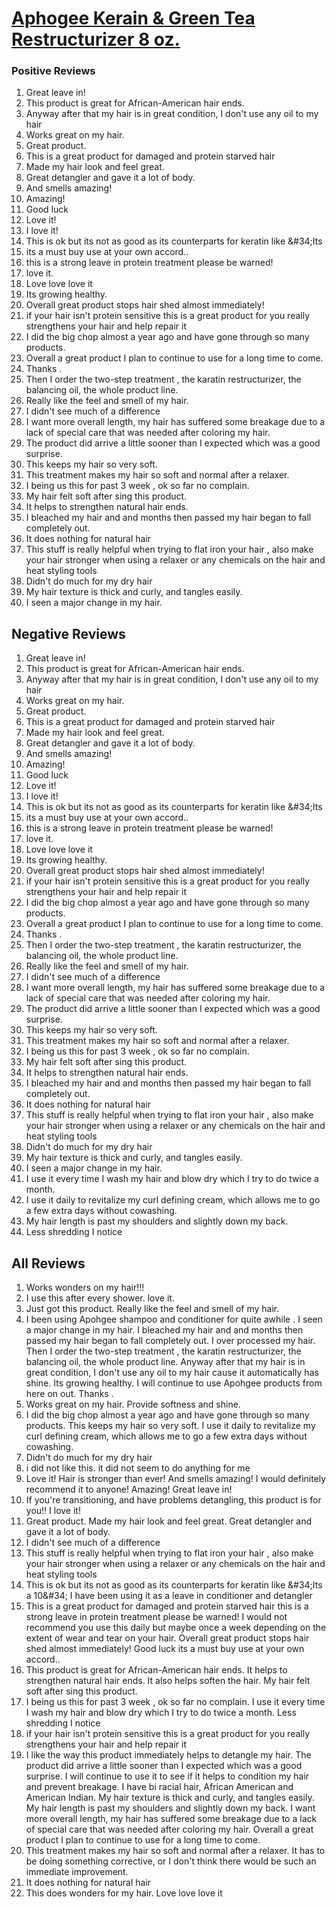 # [Aphogee Kerain &amp; Green Tea Restructurizer 8 oz.](https://products.checkmycream.com/products/Aphogee-Kerain-and-Green-Tea-Restructurizer-8-oz..html)

### Positive Reviews

<ol>
      <li>Great leave in!</li>
      <li>This product is great for African-American hair ends.</li>
      <li>Anyway after that my hair is in great condition, I don&#x27;t use any oil to my hair</li>
      <li>Works great on my hair.</li>
      <li>Great product.</li>
      <li>This is a great product for damaged and protein starved hair  </li>
      <li>Made my hair look and feel great.</li>
      <li>Great detangler and gave it a lot of body.</li>
      <li>And smells amazing!</li>
      <li>Amazing!</li>
      <li>Good luck</li>
      <li>Love it!</li>
      <li>I love it!</li>
      <li>This is ok but its not as good as its counterparts for keratin like &amp;#34;Its</li>
      <li>its a must buy use at your own accord..</li>
      <li>this is a strong leave in protein treatment please be  warned!  </li>
      <li>love it.</li>
      <li>Love love love it</li>
      <li>Its growing healthy.</li>
      <li>Overall great product stops hair shed almost immediately!  </li>
      <li>if your hair isn&#x27;t protein sensitive this is a great product for you really strengthens your hair and help repair it</li>
      <li>I did the big chop almost a year ago and have gone through so many products.  </li>
      <li>Overall a great product I plan to continue to use for a long time to come.</li>
      <li>Thanks .</li>
      <li>Then I order the two-step treatment , the karatin restructurizer, the balancing oil, the whole product line.</li>
      <li>Really like the feel and smell of my hair.</li>
      <li>I didn&#x27;t see much of a difference</li>
      <li>I want more overall length, my hair has suffered some breakage due to a lack of special care that was needed after coloring my hair.</li>
      <li>The product did arrive a little sooner than I expected which was a good surprise.</li>
      <li>This keeps my hair so very soft.  </li>
      <li>This treatment makes my hair so soft and normal after a relaxer.</li>
      <li>I being us this for past 3 week , ok so far no complain.</li>
      <li>My hair felt soft after sing this product.</li>
      <li>It helps to strengthen natural hair ends.</li>
      <li>I bleached my hair and and months then passed my hair began to fall completely out.</li>
      <li>It does nothing for natural hair</li>
      <li>This stuff is really helpful when trying to flat iron your hair , also make your hair stronger when using a relaxer or any chemicals on the hair and heat styling tools</li>
      <li>Didn&#x27;t do much for my dry hair</li>
      <li>My hair texture is thick and curly, and tangles easily.</li>
      <li>I seen a major change in my hair.</li>
</ol>


<h2>Negative Reviews</h2>
<ol>
<li> Great leave in!</li>
<li> This product is great for African-American hair ends.</li>
<li> Anyway after that my hair is in great condition, I don&#x27;t use any oil to my hair</li>
<li> Works great on my hair.</li>
<li> Great product.</li>
<li> This is a great product for damaged and protein starved hair  </li>
<li> Made my hair look and feel great.</li>
<li> Great detangler and gave it a lot of body.</li>
<li> And smells amazing!</li>
<li> Amazing!</li>
<li> Good luck</li>
<li> Love it!</li>
<li> I love it!</li>
<li> This is ok but its not as good as its counterparts for keratin like &amp;#34;Its</li>
<li> its a must buy use at your own accord..</li>
<li> this is a strong leave in protein treatment please be  warned!  </li>
<li> love it.</li>
<li> Love love love it</li>
<li> Its growing healthy.</li>
<li> Overall great product stops hair shed almost immediately!  </li>
<li> if your hair isn&#x27;t protein sensitive this is a great product for you really strengthens your hair and help repair it</li>
<li> I did the big chop almost a year ago and have gone through so many products.  </li>
<li> Overall a great product I plan to continue to use for a long time to come.</li>
<li> Thanks .</li>
<li> Then I order the two-step treatment , the karatin restructurizer, the balancing oil, the whole product line.</li>
<li> Really like the feel and smell of my hair.</li>
<li> I didn&#x27;t see much of a difference</li>
<li> I want more overall length, my hair has suffered some breakage due to a lack of special care that was needed after coloring my hair.</li>
<li> The product did arrive a little sooner than I expected which was a good surprise.</li>
<li> This keeps my hair so very soft.  </li>
<li> This treatment makes my hair so soft and normal after a relaxer.</li>
<li> I being us this for past 3 week , ok so far no complain.</li>
<li> My hair felt soft after sing this product.</li>
<li> It helps to strengthen natural hair ends.</li>
<li> I bleached my hair and and months then passed my hair began to fall completely out.</li>
<li> It does nothing for natural hair</li>
<li> This stuff is really helpful when trying to flat iron your hair , also make your hair stronger when using a relaxer or any chemicals on the hair and heat styling tools</li>
<li> Didn&#x27;t do much for my dry hair</li>
<li> My hair texture is thick and curly, and tangles easily.</li>
<li> I seen a major change in my hair.</li>
<li> I use it every time I wash my hair and blow dry which I try to do twice a month.</li>
<li> I use it daily to revitalize my curl defining cream, which allows me to go a few extra days without cowashing.</li>
<li> My hair length is past my shoulders and slightly down my back.</li>
<li> Less shredding I notice</li>
</ol>

<h2>All Reviews</h2>

<ol>
    <li> Works wonders on my hair!!!</li>
    <li> I use this after every shower. love it.</li>
    <li> Just got this product. Really like the feel and smell of my hair.</li>
    <li> I been using Apohgee shampoo and conditioner for quite awhile . I seen a major change in my hair. I bleached my hair and and months then passed my hair began to fall completely out. I over processed my hair. Then I order the two-step treatment , the karatin restructurizer, the balancing oil, the whole product line. Anyway after that my hair is in great condition, I don&#x27;t use any oil to my hair cause it automatically has shine. Its growing healthy. I will continue to use Apohgee products from here on out. Thanks .</li>
    <li> Works great on my hair. Provide softness and shine.</li>
    <li> I did the big chop almost a year ago and have gone through so many products.  This keeps my hair so very soft.  I use it daily to revitalize my curl defining cream, which allows me to go a few extra days without cowashing.</li>
    <li> Didn&#x27;t do much for my dry hair</li>
    <li> i did not like this. it did not seem to do anything for me</li>
    <li> Love it! Hair is stronger than ever! And smells amazing! I would definitely recommend it to anyone! Amazing! Great leave in!</li>
    <li> If you&#x27;re transitioning, and have problems detangling, this product is for you!! I love it!</li>
    <li> Great product. Made my hair look and feel great. Great detangler and gave it a lot of body.</li>
    <li> I didn&#x27;t see much of a difference</li>
    <li> This stuff is really helpful when trying to flat iron your hair , also make your hair stronger when using a relaxer or any chemicals on the hair and heat styling tools</li>
    <li> This is ok but its not as good as its counterparts for keratin like &amp;#34;Its a 10&amp;#34; I have been using it as a leave in conditioner and detangler</li>
    <li> This is a great product for damaged and protein starved hair  this is a strong leave in protein treatment please be  warned!  I would not recommend you  use this daily but maybe once a week depending on the extent of wear and tear on your hair.  Overall great product stops hair shed almost immediately!  Good luck its a must buy use at your own accord..</li>
    <li> This product is great for African-American hair ends. It helps to strengthen natural hair ends. It also helps soften the hair. My hair felt soft after sing this product.</li>
    <li> I being us this for past 3 week , ok so far no complain. I use it every time I wash my hair and blow dry which I try to do twice a month. Less shredding I notice</li>
    <li> if your hair isn&#x27;t protein sensitive this is a great product for you really strengthens your hair and help repair it</li>
    <li> I like the way this product immediately helps to detangle my hair. The product did arrive a little sooner than I expected which was a good surprise. I will continue to use it to see if it helps to condition my hair and prevent breakage. I have bi racial hair, African American and American Indian. My hair texture is thick and curly, and tangles easily. My hair length is past my shoulders and slightly down my back. I want more overall length, my hair has suffered some breakage due to a lack of special care that was needed after coloring my hair. Overall a great product I plan to continue to use for a long time to come.</li>
    <li> This treatment makes my hair so soft and normal after a relaxer. It has to be doing something corrective, or I don&#x27;t think there would be such an immediate improvement.</li>
    <li> It does nothing for natural hair</li>
    <li> This does wonders for my hair. Love love love it</li>
</ol>




